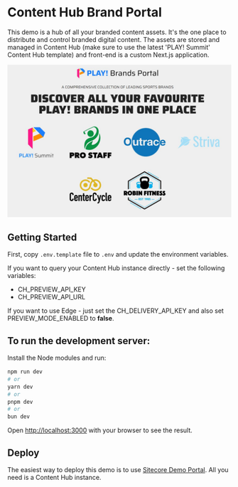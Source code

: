 # Content Hub Brand Portal

This demo is a hub of all your branded content assets. It's the one place to distribute and control branded digital content.
The assets are stored and managed in Content Hub (make sure to use the latest 'PLAY! Summit' Content Hub template) and front-end is a custom Next.js application.

![Brand Portal Home Page](/docs/images/home-page.JPG)

## Getting Started

First, copy `.env.template` file to `.env` and update the environment variables.

If you want to query your Content Hub instance directly - set the following variables:

- CH_PREVIEW_API_KEY
- CH_PREVIEW_API_URL

If you want to use Edge - just set the CH_DELIVERY_API_KEY and also set PREVIEW_MODE_ENABLED to **false**.

## To run the development server:

Install the Node modules and run:

```bash
npm run dev
# or
yarn dev
# or
pnpm dev
# or
bun dev
```

Open [http://localhost:3000](http://localhost:3000) with your browser to see the result.

## Deploy

The easiest way to deploy this demo is to use [Sitecore Demo Portal](https://portal.sitecoredemo.com/). All you need is a Content Hub instance.
